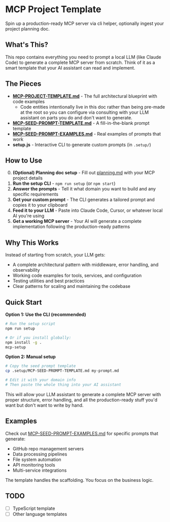 # MCP Project Template

Spin up a production-ready MCP server via cli helper, optionally ingest your project planning doc.

## What's This?

This repo contains everything you need to prompt a local LLM (like Claude Code) to generate a complete MCP server from scratch. Think of it as a smart template that your AI assistant can read and implement.

## The Pieces

- **[MCP-PROJECT-TEMPLATE.md](./.setup/MCP-PROJECT-TEMPLATE.md)** - The full architectural blueprint with code examples
  - Code entities intentionally live in this doc rather than being pre-made at the root so you can configure via consulting with your LLM assistant on parts you do and don't want to generate.
- **[MCP-SEED-PROMPT-TEMPLATE.md](./.setup/MCP-SEED-PROMPT-TEMPLATE.md)** - A fill-in-the-blank prompt template
- **[MCP-SEED-PROMPT-EXAMPLES.md](./.setup/MCP-SEED-PROMPT-EXAMPLES.md)** - Real examples of prompts that work
- **setup.js** - Interactive CLI to generate custom prompts (in `.setup/`)

## How to Use

0. **(Optional) Planning doc setup** - Fill out [planning.md](./planning.md) with your MCP project details
1. **Run the setup CLI** - `npm run setup` (or `npm start`)
2. **Answer the prompts** - Tell it what domain you want to build and any specific requirements
3. **Get your custom prompt** - The CLI generates a tailored prompt and copies it to your clipboard
4. **Feed it to your LLM** - Paste into Claude Code, Cursor, or whatever local AI you're using
5. **Get a working MCP server** - Your AI will generate a complete implementation following the production-ready patterns

## Why This Works

Instead of starting from scratch, your LLM gets:
- A complete architectural pattern with middleware, error handling, and observability
- Working code examples for tools, services, and configuration
- Testing utilities and best practices
- Clear patterns for scaling and maintaining the codebase

## Quick Start

**Option 1: Use the CLI (recommended)**
```bash
# Run the setup script
npm run setup

# Or if you install globally:
npm install -g .
mcp-setup
```

**Option 2: Manual setup**
```bash
# Copy the seed prompt template
cp .setup/MCP-SEED-PROMPT-TEMPLATE.md my-prompt.md

# Edit it with your domain info
# Then paste the whole thing into your AI assistant
```

This will allow your LLM assistant to generate a complete MCP server with proper structure, error handling, and all the production-ready stuff you'd want but don't want to write by hand.

## Examples

Check out [MCP-SEED-PROMPT-EXAMPLES.md](./.setup/MCP-SEED-PROMPT-EXAMPLES.md) for specific prompts that generate:
- GitHub repo management servers
- Data processing pipelines  
- File system automation
- API monitoring tools
- Multi-service integrations

The template handles the scaffolding. You focus on the business logic.

## TODO
- [ ] TypeScript template
- [ ] Other language templates
